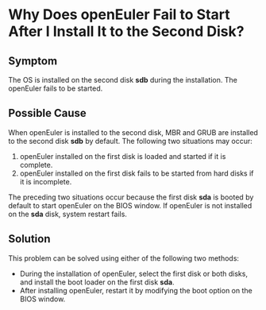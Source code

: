 # Why Does openEuler Fail to Start After I Install It to the Second Disk?<a name="EN-US_TOPIC_0229291252"></a>

## Symptom<a name="en-us_topic_0151920731_sf8787c1a7e564af4ad6d72b45d07f036"></a>

The OS is installed on the second disk  **sdb**  during the installation. The openEuler fails to be started.

## Possible Cause<a name="en-us_topic_0151920731_s2c25517ecc454d8eaaa7b81616ea29e8"></a>

When openEuler is installed to the second disk, MBR and GRUB are installed to the second disk  **sdb**  by default. The following two situations may occur:

1.  openEuler installed on the first disk is loaded and started if it is complete.
2.  openEuler installed on the first disk fails to be started from hard disks if it is incomplete.

The preceding two situations occur because the first disk  **sda**  is booted by default to start openEuler on the BIOS window. If openEuler is not installed on the  **sda**  disk, system restart fails.

## Solution<a name="en-us_topic_0151920731_s9c2d562eab3549f3a0d44f642c8c118a"></a>

This problem can be solved using either of the following two methods:

-   During the installation of openEuler, select the first disk or both disks, and install the boot loader on the first disk  **sda**.
-   After installing openEuler, restart it by modifying the boot option on the BIOS window.

